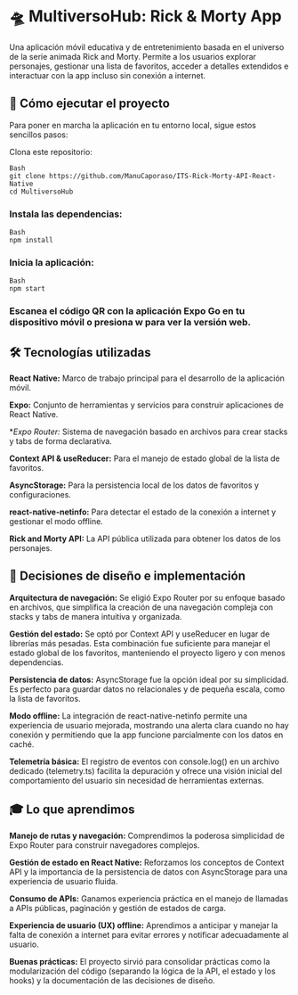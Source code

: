 # 🛸 MultiversoHub: Rick & Morty App
Una aplicación móvil educativa y de entretenimiento basada en el universo de la serie animada Rick and Morty. Permite a los usuarios explorar personajes, gestionar una lista de favoritos, acceder a detalles extendidos e interactuar con la app incluso sin conexión a internet.

## 🚀 Cómo ejecutar el proyecto
Para poner en marcha la aplicación en tu entorno local, sigue estos sencillos pasos:

Clona este repositorio:

```
Bash
git clone https://github.com/ManuCaporaso/ITS-Rick-Morty-API-React-Native
cd MultiversoHub
```

### Instala las dependencias:

```
Bash
npm install
```

### Inicia la aplicación:
```
Bash
npm start
```

### Escanea el código QR con la aplicación Expo Go en tu dispositivo móvil o presiona w para ver la versión web.

## 🛠️ **Tecnologías utilizadas**

**React Native:** Marco de trabajo principal para el desarrollo de la aplicación móvil.

**Expo:** Conjunto de herramientas y servicios para construir aplicaciones de React Native.

**Expo Router:* Sistema de navegación basado en archivos para crear stacks y tabs de forma declarativa.

**Context API & useReducer:** Para el manejo de estado global de la lista de favoritos.

**AsyncStorage:** Para la persistencia local de los datos de favoritos y configuraciones.

**react-native-netinfo:** Para detectar el estado de la conexión a internet y gestionar el modo offline.

**Rick and Morty API:** La API pública utilizada para obtener los datos de los personajes.

## 🧠 **Decisiones de diseño e implementación**

**Arquitectura de navegación:** Se eligió Expo Router por su enfoque basado en archivos, que simplifica la creación de una navegación compleja con stacks y tabs de manera intuitiva y organizada.

**Gestión del estado:** Se optó por Context API y useReducer en lugar de librerías más pesadas. Esta combinación fue suficiente para manejar el estado global de los favoritos, manteniendo el proyecto ligero y con menos dependencias.

**Persistencia de datos:** AsyncStorage fue la opción ideal por su simplicidad. Es perfecto para guardar datos no relacionales y de pequeña escala, como la lista de favoritos.

**Modo offline:** La integración de react-native-netinfo permite una experiencia de usuario mejorada, mostrando una alerta clara cuando no hay conexión y permitiendo que la app funcione parcialmente con los datos en caché.

**Telemetría básica:** El registro de eventos con console.log() en un archivo dedicado (telemetry.ts) facilita la depuración y ofrece una visión inicial del comportamiento del usuario sin necesidad de herramientas externas.

## 🎓 **Lo que aprendimos**

**Manejo de rutas y navegación:** Comprendimos la poderosa simplicidad de Expo Router para construir navegadores complejos.

**Gestión de estado en React Native:** Reforzamos los conceptos de Context API y la importancia de la persistencia de datos con AsyncStorage para una experiencia de usuario fluida.

**Consumo de APIs:** Ganamos experiencia práctica en el manejo de llamadas a APIs públicas, paginación y gestión de estados de carga.

**Experiencia de usuario (UX) offline:** Aprendimos a anticipar y manejar la falta de conexión a internet para evitar errores y notificar adecuadamente al usuario.

**Buenas prácticas:** El proyecto sirvió para consolidar prácticas como la modularización del código (separando la lógica de la API, el estado y los hooks) y la documentación de las decisiones de diseño.
